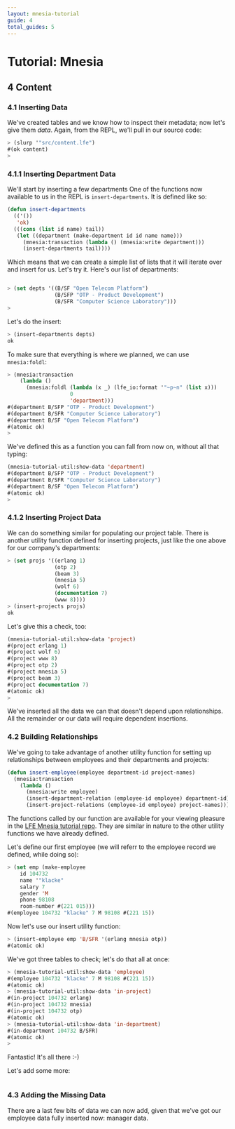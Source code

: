 ```yaml
---
layout: mnesia-tutorial
guide: 4
total_guides: 5
---
```

# Tutorial: Mnesia

## 4 Content

### 4.1 Inserting Data

We've created tables and we know how to inspect their metadata; now let's give
them *data*. Again, from the REPL, we'll pull in our source code:

```cl
> (slurp '"src/content.lfe")
#(ok content)
>
```

### 4.1.1 Inserting Department Data

We'll start by inserting a few departments One of the functions now available
to us in the REPL is ``insert-departments``. It is defined like so:

```cl
(defun insert-departments
  (('())
   'ok)
  (((cons (list id name) tail))
   (let ((department (make-department id id name name)))
     (mnesia:transaction (lambda () (mnesia:write department)))
     (insert-departments tail))))
```

Which means that we can create a simple list of lists that it will iterate
over and insert for us. Let's try it. Here's our list of departments:

```cl

> (set depts '((B/SF "Open Telecom Platform")
               (B/SFP "OTP - Product Development")
               (B/SFR "Computer Science Laboratory")))
>
```

Let's do the insert:

```cl
> (insert-departments depts)
ok
```

To make sure that everything is where we planned, we can use ``mnesia:foldl``:

```cl
> (mnesia:transaction
    (lambda ()
      (mnesia:foldl (lambda (x _) (lfe_io:format '"~p~n" (list x)))
                    0
                    'department)))
#(department B/SFP "OTP - Product Development")
#(department B/SFR "Computer Science Laboratory")
#(department B/SF "Open Telecom Platform")
#(atomic ok)
>
```

We've defined this as a function you can fall from now on, without all that
typing:

```cl
(mnesia-tutorial-util:show-data 'department)
#(department B/SFP "OTP - Product Development")
#(department B/SFR "Computer Science Laboratory")
#(department B/SF "Open Telecom Platform")
#(atomic ok)
>
```

### 4.1.2 Inserting Project Data

We can do something similar for populating our project table. There is another
utility function defined for inserting projects, just like the one above for
our company's departments:

```cl
> (set projs '((erlang 1)
               (otp 2)
               (beam 3)
               (mnesia 5)
               (wolf 6)
               (documentation 7)
               (www 8))))
> (insert-projects projs)
ok
```

Let's give this a check, too:

```cl
(mnesia-tutorial-util:show-data 'project)
#(project erlang 1)
#(project wolf 6)
#(project www 8)
#(project otp 2)
#(project mnesia 5)
#(project beam 3)
#(project documentation 7)
#(atomic ok)
>
```

We've inserted all the data we can that doesn't depend upon relationships.
All the remainder or our data will require dependent insertions.

### 4.2 Building Relationships

We've going to take advantage of another utility function for setting up
relationships between employees and their departments and projects:

```cl
(defun insert-employee(employee department-id project-names)
  (mnesia:transaction
    (lambda ()
      (mnesia:write employee)
      (insert-department-relation (employee-id employee) department-id)
      (insert-project-relations (employee-id employee) project-names))))
```

The functions called by our function are available for your viewing pleasure
in the
<a href="https://github.com/lfe/mnesia-tutorial/blob/master/src/content.lfe">LFE
Mnesia tutorial repo</a>. They are similar in nature to the other utility
functions we have already defined.

Let's define our first employee (we will referr to the employee record we
defined, while doing so):

```cl
> (set emp (make-employee
    id 104732
    name '"klacke"
    salary 7
    gender 'M
    phone 98108
    room-number #(221 015)))
#(employee 104732 "klacke" 7 M 98108 #(221 15))
```

Now let's use our insert utility function:

```cl
> (insert-employee emp 'B/SFR '(erlang mnesia otp))
#(atomic ok)
```

We've got three tables to check; let's do that all at once:

```cl
> (mnesia-tutorial-util:show-data 'employee)
#(employee 104732 "klacke" 7 M 98108 #(221 15))
#(atomic ok)
> (mnesia-tutorial-util:show-data 'in-project)
#(in-project 104732 erlang)
#(in-project 104732 mnesia)
#(in-project 104732 otp)
#(atomic ok)
> (mnesia-tutorial-util:show-data 'in-department)
#(in-department 104732 B/SFR)
#(atomic ok)
>
```

Fantastic! It's all there :-)

Let's add some more:

```cl

```

### 4.3 Adding the Missing Data

There are a last few bits of data we can now add, given that we've got our
employee data fully inserted now: manager data.

```cl
```